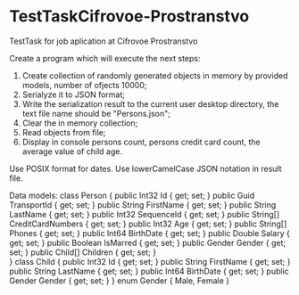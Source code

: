 # TestTaskCifrovoe-Prostranstvo
 TestTask for job aplication at Cifrovoe Prostranstvo 


Create a program which will execute the next steps:
1) Create collection of randomly generated objects in memory by provided models, number of ofjects 10000;
2) Serialyze it to JSON format;
3) Write the serialization result to the current user desktop directory, the text file name should be "Persons.json";
4) Clear the in memory collection;
5) Read objects from file;
6) Display in console persons count, persons credit card count, the average value of child age.

Use POSIX format for dates.
Use lowerCamelCase JSON notation in result file.

Data models:
class Person
{
	public Int32 Id { get; set; }
	public Guid TransportId { get; set; }
	public String FirstName { get; set; }
	public String LastName { get; set; }
	public Int32 SequenceId { get; set; }
	public String[] CreditCardNumbers { get; set; }
	public Int32 Age { get; set; }
	public String[] Phones { get; set; }
	public Int64 BirthDate { get; set; }
	public Double Salary { get; set; }
	public Boolean IsMarred { get; set; }
	public Gender Gender { get; set; }
	public Child[] Children { get; set; }	
}
class Child
{
	public Int32 Id { get; set; }
	public String FirstName { get; set; }
	public String LastName { get; set; }
	public Int64 BirthDate { get; set; }
	public Gender Gender { get; set; }
}
enum Gender
{
	Male,
	Female
}
